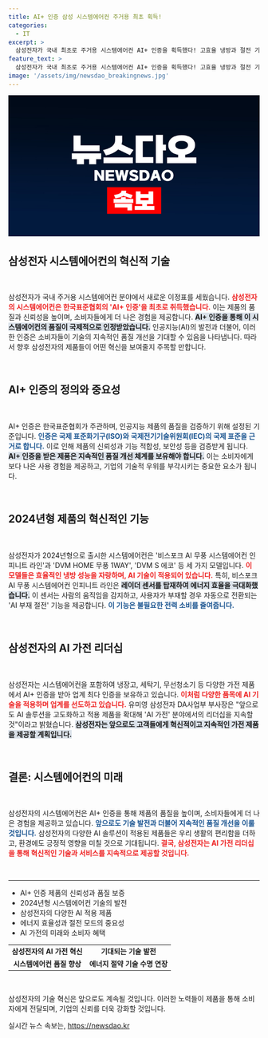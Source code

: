 ```yaml
---
title: AI+ 인증 삼성 시스템에어컨 주거용 최초 획득!
categories:
  - IT
excerpt: >
  삼성전자가 국내 최초로 주거용 시스템에어컨 AI+ 인증을 획득했다! 고효율 냉방과 절전 기능을 갖춘 새로운 제품 라인업이 주목받고 있으며, AI 기술을 활용한 다양한 가전 혁신이 기대된다. 클릭해 더 알아보세요!
feature_text: >
  삼성전자가 국내 최초로 주거용 시스템에어컨 AI+ 인증을 획득했다! 고효율 냉방과 절전 기능을 갖춘 새로운 제품 라인업이 주목받고 있으며, AI 기술을 활용한 다양한 가전 혁신이 기대된다. 클릭해 더 알아보세요!
image: '/assets/img/newsdao_breakingnews.jpg'
---
```


<p><img src="/assets/img/newsdao_breakingnews.jpg" alt="cryptoinkorea 속보" /></p>

<h2 data-ke-size="size26">삼성전자 시스템에어컨의 혁신적 기술</h2>

<p data-ke-size="size16">&nbsp;</p> 

<p>삼성전자가 국내 주거용 시스템에어컨 분야에서 새로운 이정표를 세웠습니다. <b><span style="color: #ee2323;"> 삼성전자의 시스템에어컨은 한국표준협회의 'AI+ 인증'을 최초로 취득했습니다.</span></b> 이는 제품의 품질과 신뢰성을 높이며, 소비자들에게 더 나은 경험을 제공합니다. <b><span style="background-color: #21538527;">AI+ 인증을 통해 이 시스템에어컨의 품질이 국제적으로 인정받았습니다.</span></b> 인공지능(AI)의 발전과 더불어, 이러한 인증은 소비자들이 기술의 지속적인 품질 개선을 기대할 수 있음을 나타냅니다. 따라서 향후 삼성전자의 제품들이 어떤 혁신을 보여줄지 주목할 만합니다. </p>

<p data-ke-size="size16">&nbsp;</p>

<h2 data-ke-size="size26">AI+ 인증의 정의와 중요성</h2>

<p data-ke-size="size16">&nbsp;</p>

<p>AI+ 인증은 한국표준협회가 주관하며, 인공지능 제품의 품질을 검증하기 위해 설정된 기준입니다. <b><span style="color: #1a5490;">인증은 국제 표준화기구(ISO)와 국제전기기술위원회(IEC)의 국제 표준을 근거로 합니다.</span></b> 이로 인해 제품의 신뢰성과 기능 적합성, 보안성 등을 검증받게 됩니다. <b><span style="background-color: #21538527;">AI+ 인증을 받은 제품은 지속적인 품질 개선 체계를 보유해야 합니다.</span></b> 이는 소비자에게 보다 나은 사용 경험을 제공하고, 기업의 기술적 우위를 부각시키는 중요한 요소가 됩니다. </p>

<p data-ke-size="size16">&nbsp;</p>

<h2 data-ke-size="size26">2024년형 제품의 혁신적인 기능</h2>

<p data-ke-size="size16">&nbsp;</p>

<p>삼성전자가 2024년형으로 출시한 시스템에어컨은 '비스포크 AI 무풍 시스템에어컨 인피니트 라인'과 'DVM HOME 무풍 1WAY', 'DVM S 에코' 등 세 가지 모델입니다. <b><span style="color: #ee2323;">이 모델들은 효율적인 냉방 성능을 자랑하며, AI 기술이 적용되어 있습니다.</span></b> 특히, 비스포크 AI 무풍 시스템에어컨 인피니트 라인은 <b><span style="background-color: #21538527;">레이더 센서를 탑재하여 에너지 효율을 극대화했습니다.</span></b> 이 센서는 사람의 움직임을 감지하고, 사용자가 부재할 경우 자동으로 전환되는 'AI 부재 절전' 기능을 제공합니다. <b><span style="color: #1a5490;">이 기능은 불필요한 전력 소비를 줄여줍니다.</span></b> </p>

<p data-ke-size="size16">&nbsp;</p>

<h2 data-ke-size="size26">삼성전자의 AI 가전 리더십</h2>

<p data-ke-size="size16">&nbsp;</p>

<p>삼성전자는 시스템에어컨을 포함하여 냉장고, 세탁기, 무선청소기 등 다양한 가전 제품에서 AI+ 인증을 받아 업계 최다 인증을 보유하고 있습니다. <b><span style="color: #ee2323;">이처럼 다양한 품목에 AI 기술을 적용하며 업계를 선도하고 있습니다.</span></b> 유미영 삼성전자 DA사업부 부사장은 "앞으로도 AI 솔루션을 고도화하고 적용 제품을 확대해 'AI 가전' 분야에서의 리더십을 지속할 것"이라고 밝혔습니다. <b><span style="background-color: #21538527;">삼성전자는 앞으로도 고객들에게 혁신적이고 지속적인 가전 제품을 제공할 계획입니다.</span></b> </p>

<p data-ke-size="size16">&nbsp;</p>

<h2 data-ke-size="size26">결론: 시스템에어컨의 미래</h2>

<p data-ke-size="size16">&nbsp;</p>

<p>삼성전자의 시스템에어컨은 AI+ 인증을 통해 제품의 품질을 높이며, 소비자들에게 더 나은 경험을 제공하고 있습니다. <b><span style="color: #1a5490;">앞으로도 기술 발전과 더불어 지속적인 품질 개선을 이룰 것입니다.</span></b> 삼성전자의 다양한 AI 솔루션이 적용된 제품들은 우리 생활의 편리함을 더하고, 환경에도 긍정적 영향을 미칠 것으로 기대됩니다. <b><span style="color: #ee2323;">결국, 삼성전자는 AI 가전 리더십을 통해 혁신적인 기술과 서비스를 지속적으로 제공할 것입니다.</span></b></p>

<p data-ke-size="size16">&nbsp;</p> 

<hr /> 

<ul>
<li>AI+ 인증 제품의 신뢰성과 품질 보증</li>
<li>2024년형 시스템에어컨 기술의 발전</li>
<li>삼성전자의 다양한 AI 적용 제품</li>
<li>에너지 효율성과 절전 모드의 중요성</li>
<li>AI 가전의 미래와 소비자 혜택</li>
</ul>

<table style="width: 100%; border-collapse: collapse;">
<tr>
<td style="text-align: center; height: 17px;"><b>삼성전자의 AI 가전 혁신</b></td>
<td style="text-align: center; height: 17px;"><b>기대되는 기술 발전</b></td>
</tr>
<tr>
<td style="text-align: center; height: 17px;"><b>시스템에어컨 품질 향상</b></td>
<td style="text-align: center; height: 17px;"><b>에너지 절약 기술 수명 연장</b></td>
</tr>
</table>

<p data-ke-size="size16">&nbsp;</p> 

<p>삼성전자의 기술 혁신은 앞으로도 계속될 것입니다. 이러한 노력들이 제품을 통해 소비자에게 전달되며, 기업의 신뢰를 더욱 강화할 것입니다.</p>
실시간 뉴스 속보는, <a href="https://newsdao.kr" rel="dofollow">https://newsdao.kr</a>


